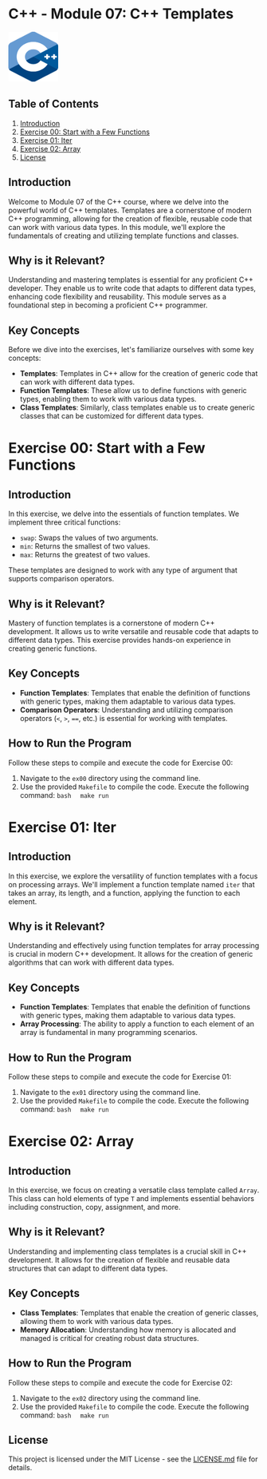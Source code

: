 # C++ - Module 07: C++ Templates

  <img src="cpp_logo.png" alt="C++ Logo" width="100" height="100">

## Table of Contents

1. [Introduction](#introduction)
2. [Exercise 00: Start with a Few Functions](#exercise-00-start-with-a-few-functions)
3. [Exercise 01: Iter](#exercise-01-iter)
4. [Exercise 02: Array](#exercise-02-array)
6. [License](#license)

## Introduction

Welcome to Module 07 of the C++ course, where we delve into the powerful world of C++ templates. Templates are a cornerstone of modern C++ programming, allowing for the creation of flexible, reusable code that can work with various data types. In this module, we'll explore the fundamentals of creating and utilizing template functions and classes.

## Why is it Relevant?

Understanding and mastering templates is essential for any proficient C++ developer. They enable us to write code that adapts to different data types, enhancing code flexibility and reusability. This module serves as a foundational step in becoming a proficient C++ programmer.

## Key Concepts

Before we dive into the exercises, let's familiarize ourselves with some key concepts:

- **Templates**: Templates in C++ allow for the creation of generic code that can work with different data types.
- **Function Templates**: These allow us to define functions with generic types, enabling them to work with various data types.
- **Class Templates**: Similarly, class templates enable us to create generic classes that can be customized for different data types.

# Exercise 00: Start with a Few Functions

## Introduction

In this exercise, we delve into the essentials of function templates. We implement three critical functions:

- `swap`: Swaps the values of two arguments.
- `min`: Returns the smallest of two values.
- `max`: Returns the greatest of two values.

These templates are designed to work with any type of argument that supports comparison operators.

## Why is it Relevant?

Mastery of function templates is a cornerstone of modern C++ development. It allows us to write versatile and reusable code that adapts to different data types. This exercise provides hands-on experience in creating generic functions.

## Key Concepts

- **Function Templates**: Templates that enable the definition of functions with generic types, making them adaptable to various data types.
- **Comparison Operators**: Understanding and utilizing comparison operators (`<`, `>`, `==`, etc.) is essential for working with templates.

## How to Run the Program

Follow these steps to compile and execute the code for Exercise 00:

1. Navigate to the `ex00` directory using the command line.
2. Use the provided `Makefile` to compile the code. Execute the following command:
   ```bash  ```
    ```make run ```

# Exercise 01: Iter

## Introduction

In this exercise, we explore the versatility of function templates with a focus on processing arrays. We'll implement a function template named `iter` that takes an array, its length, and a function, applying the function to each element.

## Why is it Relevant?

Understanding and effectively using function templates for array processing is crucial in modern C++ development. It allows for the creation of generic algorithms that can work with different data types.

## Key Concepts

- **Function Templates**: Templates that enable the definition of functions with generic types, making them adaptable to various data types.
- **Array Processing**: The ability to apply a function to each element of an array is fundamental in many programming scenarios.

## How to Run the Program

Follow these steps to compile and execute the code for Exercise 01:

1. Navigate to the `ex01` directory using the command line.
2. Use the provided `Makefile` to compile the code. Execute the following command:
   ```bash  ```
    ```make run ```

# Exercise 02: Array

## Introduction

In this exercise, we focus on creating a versatile class template called `Array`. This class can hold elements of type `T` and implements essential behaviors including construction, copy, assignment, and more.

## Why is it Relevant?

Understanding and implementing class templates is a crucial skill in C++ development. It allows for the creation of flexible and reusable data structures that can adapt to different data types.

## Key Concepts

- **Class Templates**: Templates that enable the creation of generic classes, allowing them to work with various data types.
- **Memory Allocation**: Understanding how memory is allocated and managed is critical for creating robust data structures.

## How to Run the Program

Follow these steps to compile and execute the code for Exercise 02:

1. Navigate to the `ex02` directory using the command line.
2. Use the provided `Makefile` to compile the code. Execute the following command:
   ```bash  ```
    ```make run ```


## License

This project is licensed under the MIT License - see the [LICENSE.md](LICENSE.md) file for details.

